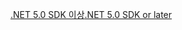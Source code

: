 [<span data-ttu-id="61730-101">.NET 5.0 SDK 이상</span><span class="sxs-lookup"><span data-stu-id="61730-101">.NET 5.0 SDK or later</span></span>](https://dotnet.microsoft.com/download/dotnet/5.0)
